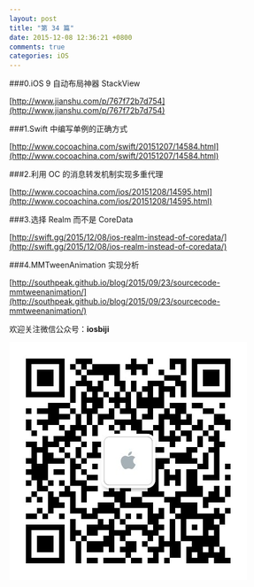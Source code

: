 ```yaml
---
layout: post
title: "第 34 篇"
date: 2015-12-08 12:36:21 +0800
comments: true
categories: iOS
---
```


###0.iOS 9 自动布局神器 StackView

[http://www.jianshu.com/p/767f72b7d754](http://www.jianshu.com/p/767f72b7d754)  

###1.Swift 中编写单例的正确方式

[http://www.cocoachina.com/swift/20151207/14584.html](http://www.cocoachina.com/swift/20151207/14584.html)  

###2.利用 OC 的消息转发机制实现多重代理

[http://www.cocoachina.com/ios/20151208/14595.html](http://www.cocoachina.com/ios/20151208/14595.html)  

###3.选择 Realm 而不是 CoreData

[http://swift.gg/2015/12/08/ios-realm-instead-of-coredata/](http://swift.gg/2015/12/08/ios-realm-instead-of-coredata/)  

###4.MMTweenAnimation 实现分析

[http://southpeak.github.io/blog/2015/09/23/sourcecode-mmtweenanimation/](http://southpeak.github.io/blog/2015/09/23/sourcecode-mmtweenanimation/)  

欢迎关注微信公众号：**iosbiji**

![iOS开发笔记](/images/weixin.jpg)

